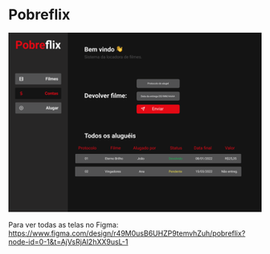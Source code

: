 # Pobreflix
![Foto da tela principal](/Cadastro.png)

Para ver todas as telas no Figma: https://www.figma.com/design/r49M0usB6UHZP9temvhZuh/pobreflix?node-id=0-1&t=AjVsRjAl2hXX9usL-1
